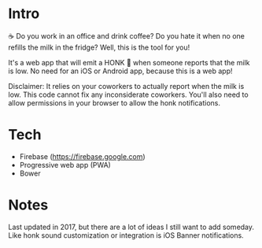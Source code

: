 # Intro
☕ Do you work in an office and drink coffee? Do you hate it when no one refills the milk in the fridge? Well, this is the tool for you!

It's a web app that will emit a HONK 📣 when someone reports that the milk is low. No need for an iOS or Android app, because this is a web app! 

Disclaimer: It relies on your coworkers to actually report when the milk is low. This code cannot fix any inconsiderate coworkers. You'll also need to allow permissions in your browser to allow the honk notifications.

# Tech
* Firebase (https://firebase.google.com)
* Progressive web app (PWA)
* Bower

# Notes
Last updated in 2017, but there are a lot of ideas I still want to add someday. Like honk sound customization or integration is iOS Banner notifications.
